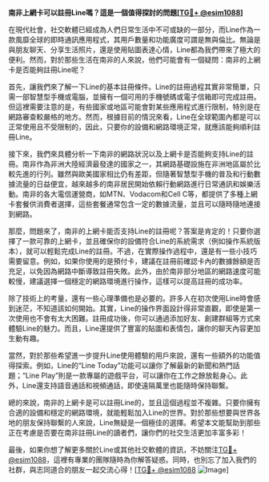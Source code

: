 **南非上網卡可以註冊Line嗎？這是一個值得探討的問題[[TG💪+ @esim1088](https://t.me/s/esim1088)]**

在現代社會，社交軟體已經成為人們日常生活中不可或缺的一部分，而Line作為一款風靡全球的即時通訊應用程式，其用戶數量和功能廣度可謂是無與倫比。無論是與朋友聊天、分享生活照片，還是使用貼圖表達心情，Line都為我們帶來了極大的便利。然而，對於那些生活在南非的人來說，他們可能會有一個疑問：南非的上網卡是否能夠註冊Line呢？

首先，讓我們來了解一下Line的基本註冊條件。Line的註冊過程其實非常簡單，只需一部智慧型手機或電腦，並擁有一個可用的手機號碼或電子信箱即可完成註冊。但這裡需要注意的是，有些國家或地區可能會對某些應用程式進行限制，特別是在網路審查較嚴格的地方。然而，根據目前的情況來看，Line在全球範圍內都是可以正常使用且不受限制的，因此，只要你的設備和網路環境正常，就應該能夠順利註冊Line。

接下來，我們來具體分析一下南非的網路狀況以及上網卡是否能夠支持Line的註冊。南非作為非洲大陸經濟最發達的國家之一，其網路基礎設施在非洲地區屬於比較先進的行列。雖然與歐美國家相比仍有差距，但隨著智慧型手機的普及和行動數據流量的日益便宜，越來越多的南非居民開始依賴行動網路進行日常通訊和娛樂活動。南非的各大電信運營商，如MTN、Vodacom和Cell C等，都提供了多種上網卡套餐供消費者選擇，這些套餐通常包含一定的數據流量，並且可以隨時隨地連接到網路。

那麼，問題來了，南非的上網卡能否支持Line的註冊呢？答案是肯定的！只要你選擇了一款可靠的上網卡，並且確保你的設備符合Line的系統需求（例如操作系統版本），就可以輕鬆完成Line的註冊。不過，在實際操作過程中，還是有一些小技巧需要留意。例如，如果你使用的是預付卡，建議在註冊前確認卡內的數據餘額是否充足，以免因為網路中斷導致註冊失敗。此外，由於南非部分地區的網路速度可能較慢，建議選擇一個穩定的網路環境進行操作，這樣可以提高註冊的成功率。

除了技術上的考量，還有一些心理準備也是必要的。許多人在初次使用Line時會感到迷茫，不知道該如何開始。其實，Line的操作界面設計得非常直觀，即使是第一次使用也不會有太大困難。註冊成功後，你可以通過添加好友、創建群組等方式來體驗Line的魅力。而且，Line還提供了豐富的貼圖和表情包，讓你的聊天內容更加生動有趣。

當然，對於那些希望進一步提升Line使用體驗的用戶來說，還有一些額外的功能值得探索。例如，Line的“Line Today”功能可以讓你了解最新的新聞和熱門話題；“Line Play”則是一款專屬的遊戲平台，可以讓你在工作之餘放鬆身心。此外，Line還支持語音通話和視頻通話，即使遠隔萬里也能隨時保持聯繫。

總的來說，南非的上網卡是可以註冊Line的，並且這個過程並不複雜。只要你擁有合適的設備和穩定的網路環境，就能輕鬆加入Line的世界。對於那些想要與世界各地的朋友保持聯繫的人來說，Line無疑是一個極佳的選擇。希望本文能幫助到那些正在考慮是否要在南非註冊Line的讀者們，讓你們的社交生活更加丰富多彩！

最後，如果你想了解更多關於Line或其他社交軟體的資訊，不妨關注[TG💪+ @esim1088](https://t.me/s/esim1088)，這裡有專業的團隊隨時為你解答疑惑。同時，也別忘了加入我們的社群，與志同道合的朋友一起交流心得！[[TG💪+ @esim1088](https://t.me/s/esim1088) ![Image](https://i.postimg.cc/4NQfJmqS/Snipaste-2025-05-13-00-14-12.png)]